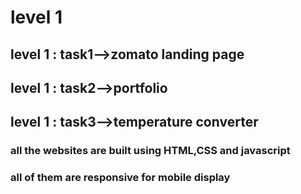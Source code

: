 # level 1
## level 1 : task1-->zomato landing page
## level 1 : task2-->portfolio
## level 1 : task3-->temperature converter

### all the websites are built using HTML,CSS and javascript
### all of them are responsive for mobile  display